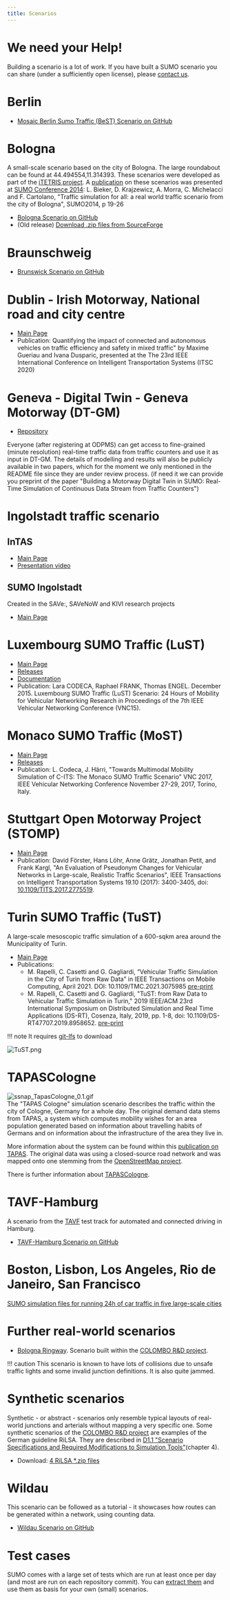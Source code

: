 ```yaml
---
title: Scenarios
---
```


# We need your Help!

Building a scenario is a lot of work. If you have built a SUMO scenario
you can share (under a sufficiently open license), please
[contact us](../Contact.md).

# Berlin

- [Mosaic Berlin Sumo Traffic (BeST) Scenario on GitHub](https://github.com/mosaic-addons/best-scenario)

# Bologna

A small-scale scenario based on the city of Bologna. The large
roundabout can be found at 44.494554,11.314393. These scenarios were
developed as part of the [iTETRIS project](http://www.ict-itetris.eu). A
[publication](http://elib.dlr.de/89354) on these scenarios was presented
at [SUMO
Conference 2014](https://sumo.dlr.de/docs/Publications.html#SUMO_2014): L.
Bieker, D. Krajzewicz, A. Morra, C. Michelacci and F. Cartolano,
"Traffic simulation for all: a real world traffic scenario from the city
of Bologna", SUMO2014, p 19-26

- [Bologna Scenario on GitHub](https://github.com/DLR-TS/sumo-scenarios/tree/main/bologna/)
- (Old release) [Download .zip files from SourceForge](http://sourceforge.net/projects/sumo/files/traffic_data/scenarios/Bologna_small)

# Braunschweig

- [Brunswick Scenario on GitHub](https://github.com/DLR-TS/sumo-scenarios/tree/main/brunswick)

# Dublin - Irish Motorway, National road and city centre 

- [Main Page](https://github.com/maxime-gueriau/ITSC2020_CAV_impact)
- Publication: Quantifying the impact of connected and autonomous vehicles on traffic efficiency and safety in mixed traffic" by Maxime Gueriau and Ivana Dusparic, presented at the The 23rd IEEE International Conference on Intelligent Transportation Systems (ITSC 2020)

# Geneva - Digital Twin - Geneva Motorway (DT-GM)

- [Repository](https://github.com/SiLab-group/DigitalTwin_GenevaMotorway)

Everyone (after registering at ODPMS) can get access to fine-grained (minute resolution) real-time traffic data from traffic counters and use it as input in DT-GM.
The details of modelling and results will also be publicly available in two papers, which for the moment we only mentioned in the README file since they are under review process. (if need it we can provide you preprint of the paper "Building a Motorway Digital Twin in SUMO: Real-Time Simulation of Continuous Data Stream from Traffic Counters")

# Ingolstadt traffic scenario
## InTAS

- [Main Page](https://github.com/silaslobo/InTAS)
- [Presentation video](https://www.youtube.com/watch?v=UgPeBxXzDHc)

## SUMO Ingolstadt
Created in the SAVe:, SAVeNoW and KIVI research projects
- [Main Page](https://github.com/TUM-VT/sumo_ingolstadt)

# Luxembourg SUMO Traffic (LuST)

- [Main Page](https://github.com/lcodeca/LuSTScenario)
- [Releases](https://github.com/lcodeca/LuSTScenario/releases)
- [Documentation](https://github.com/lcodeca/LuSTScenario/blob/master/docs/LuSTDocumentation.md)
- Publication: Lara CODECA, Raphael FRANK, Thomas ENGEL. December 2015. Luxembourg SUMO Traffic (LuST) Scenario: 24 Hours of Mobility
for Vehicular Networking Research in Proceedings of the 7th IEEE
Vehicular Networking Conference (VNC15).

# Monaco SUMO Traffic (MoST)

- [Main Page](https://github.com/lcodeca/MoSTScenario)
- [Releases](https://github.com/lcodeca/MoSTScenario/releases)
- Publication: L. Codeca, J. Härri, "Towards Multimodal Mobility
Simulation of C-ITS: The Monaco SUMO Traffic Scenario" VNC 2017,
IEEE Vehicular Networking Conference November 27-29, 2017, Torino,
Italy.

# Stuttgart Open Motorway Project (STOMP)

- [Main Page](https://github.com/boschresearch/stuttgart-sumo-traffic-scenario)
- Publication: David Förster, Hans Löhr, Anne Grätz, Jonathan Petit, and Frank Kargl, "An Evaluation of Pseudonym Changes for Vehicular Networks in Large-scale, Realistic Traffic Scenarios", IEEE Transactions on Intelligent Transportation Systems 19.10 (2017): 3400-3405, doi: [10.1109/TITS.2017.2775519](https://doi.org/10.1109/TITS.2017.2775519).

# Turin SUMO Traffic (TuST)
A large-scale mesoscopic traffic simulation of a 600-sqkm area around the Municipality of Turin.

- [Main Page](https://github.com/marcorapelli/TuSTScenario)
- Publications:
  - M. Rapelli, C. Casetti and G. Gagliardi, “Vehicular Traffic Simulation in the City of Turin from Raw Data” in IEEE Transactions on Mobile Computing, April 2021. DOI: 10.1109/TMC.2021.3075985 [pre-print](https://ieeexplore.ieee.org/document/9416842)
  - M. Rapelli, C. Casetti and G. Gagliardi, "TuST: from Raw Data to Vehicular Traffic Simulation in Turin," 2019 IEEE/ACM 23rd International Symposium on Distributed Simulation and Real Time Applications (DS-RT), Cosenza, Italy, 2019, pp. 1-8, doi: 10.1109/DS-RT47707.2019.8958652. [pre-print](https://ieeexplore.ieee.org/document/8958652)

!!! note
    It requires [git-lfs](https://git-lfs.github.com/) to download

![TuST.png](../images/TuST.gif "TuST")

# TAPASCologne

![ssnap_TapasCologne_0.1.gif](../images/Ssnap_TapasCologne_0.1.gif
"TAPAS Cologne")   
The "TAPAS Cologne" simulation scenario
describes the traffic within the city of Cologne, Germany for a whole
day. The original demand data stems from TAPAS, a system which computes
mobility wishes for an area population generated based on information
about travelling habits of Germans and on information about the
infrastructure of the area they live in.

More information about the system can be found within this [publication
on TAPAS](http://elib.dlr.de/45058/02/SRL_81_-_Beitrag_Varschen.pdf).
The original data was using a closed-source road network and was mapped
onto one stemming from the [OpenStreetMap
project](http://www.openstreetmap.de/).

There is further information about
[TAPASCologne](../Data/Scenarios/TAPASCologne.md).

# TAVF-Hamburg

A scenario from the [TAVF](https://tavf.hamburg/en/) test track for automated and
connected driving in Hamburg.

- [TAVF-Hamburg Scenario on GitHub](https://github.com/DLR-TS/sumo-scenarios/tree/main/TAVF-Hamburg)

# Boston, Lisbon, Los Angeles, Rio de Janeiro, San Francisco

[SUMO simulation files for running 24h of car traffic in five large-scale cities](https://www.research-collection.ethz.ch/handle/20.500.11850/584669)

# Further real-world scenarios

- [Bologna Ringway](http://academic.lucabedogni.it/the-bologna-ringway-dataset/).
    Scenario built within the [COLOMBO R&D
    project](https://web.archive.org/web/20170716120720/http://www.colombo-fp7.eu/).

!!! caution
    This scenario is known to have lots of collisions due to unsafe traffic lights and some invalid junction definitions. It is also quite jammed.

# Synthetic scenarios

Synthetic - or abstract - scenarios only resemble typical layouts of
real-world junctions and arterials without mapping a very specific one.
Some synthetic scenarios of the [COLOMBO R&D
project](https://web.archive.org/web/20170716120720/http://www.colombo-fp7.eu/) are examples of the German guideline
RiLSA. They are described in [D1.1 "Scenario Specifications and Required
Modifications to Simulation
Tools"](https://web.archive.org/web/20170808122505/http://elib.dlr.de/98046/1/COLOMBO_D1.1_ScenariosExtensions_v2.4.pdf)(chapter
4).

- Download: [4 RiLSA \*.zip files](http://sourceforge.net/projects/sumo/files/traffic_data/scenarios/RiLSA)

# Wildau

This scenario can be followed as a tutorial - it showcases how routes can be generated within a network, using counting data.

- [Wildau Scenario on GitHub](https://github.com/DLR-TS/sumo-scenarios/tree/main/Wildau)

# Test cases

SUMO comes with a large set of tests which are run at least once per day (and most are run on each repository commit).
You can [extract them](../Tutorials/index.md#using_examples_from_the_test_suite) and use them as basis for your own (small) scenarios.

